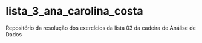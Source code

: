 # lista_3_ana_carolina_costa
Repositório da resolução dos exercícios da lista 03 da cadeira de Análise de Dados

